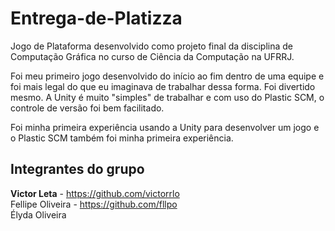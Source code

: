 # Entrega-de-Platizza

Jogo de Plataforma desenvolvido como projeto final da disciplina de Computação Gráfica no curso de Ciência da Computação na UFRRJ.

Foi meu primeiro jogo desenvolvido do início ao fim dentro de uma equipe e foi mais legal do que eu imaginava de trabalhar dessa forma. Foi divertido mesmo.
A Unity é muito "simples" de trabalhar e com uso do Plastic SCM, o controle de versão foi bem facilitado.

Foi minha primeira experiência usando a Unity para desenvolver um jogo e o Plastic SCM também foi minha primeira experiência.

## Integrantes do grupo
<b>Victor Leta</b> - https://github.com/victorrlo<br>
Fellipe Oliveira - https://github.com/fllpo<br>
Élyda Oliveira<br>
